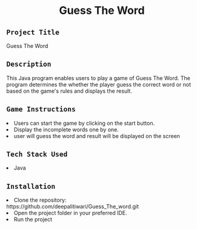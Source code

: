 <h1 align="center">
  <a href="# Rock Paper Scissors"></a>
  Guess The Word
</h1>

## `Project Title`
Guess The Word

## `Description`
This Java program enables users to play a game of Guess The Word. The program determines the whether the player guess the correct word or not based on the game's rules and displays the result.

## `Game Instructions`
<li>Users can start the game by clicking on the start button.</li>
<li>Display the incomplete words one by one.</li>
<li>user will guess the word and result will be displayed on the screen</li>

## `Tech Stack Used`
<li>Java</li>

## `Installation`
<li>Clone the repository: https://github.com/deepalitiwari/Guess_The_word.git </li>
<li>Open the project folder in your preferred IDE.</li>
<li>Run the project</li>
